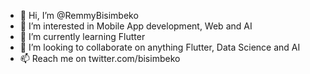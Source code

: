 - 👋 Hi, I’m @RemmyBisimbeko
- 👀 I’m interested in Mobile App development, Web and AI
- 🌱 I’m currently learning Flutter
- 💞️ I’m looking to collaborate on anything Flutter, Data Science and AI
- 📫 Reach me on twitter.com/bisimbeko

<!---
RemmyBisimbeko/RemmyBisimbeko is a ✨ special ✨ repository because its `README.md` (this file) appears on your GitHub profile.
You can click the Preview link to take a look at your changes.
--->
